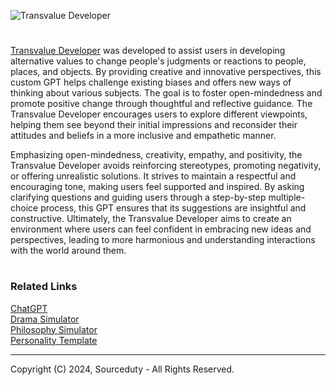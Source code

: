 ![Transvalue Developer](https://github.com/user-attachments/assets/467e0792-2776-4fef-b729-c604b73aeefb)

#

[Transvalue Developer](https://chatgpt.com/g/g-XQBg84CWQ-transvalue-developer) was developed to assist users in developing alternative values to change people's judgments or reactions to people, places, and objects. By providing creative and innovative perspectives, this custom GPT helps challenge existing biases and offers new ways of thinking about various subjects. The goal is to foster open-mindedness and promote positive change through thoughtful and reflective guidance. The Transvalue Developer encourages users to explore different viewpoints, helping them see beyond their initial impressions and reconsider their attitudes and beliefs in a more inclusive and empathetic manner.

Emphasizing open-mindedness, creativity, empathy, and positivity, the Transvalue Developer avoids reinforcing stereotypes, promoting negativity, or offering unrealistic solutions. It strives to maintain a respectful and encouraging tone, making users feel supported and inspired. By asking clarifying questions and guiding users through a step-by-step multiple-choice process, this GPT ensures that its suggestions are insightful and constructive. Ultimately, the Transvalue Developer aims to create an environment where users can feel confident in embracing new ideas and perspectives, leading to more harmonious and understanding interactions with the world around them.

#
### Related Links

[ChatGPT](https://github.com/sourceduty/ChatGPT)
<br>
[Drama Simulator](https://chatgpt.com/g/g-dwGLkpKB8-drama-simulator)
<br>
[Philosophy Simulator](https://chat.openai.com/g/g-DgaNOkP7Y-philosophy-simulator)
<br>
[Personality Template](https://chat.openai.com/g/g-SjVEuD3eZ-personality-template)

***
Copyright (C) 2024, Sourceduty - All Rights Reserved.
